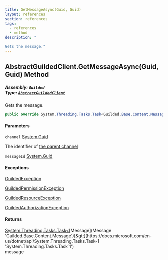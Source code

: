 ```yaml
---
title: GetMessageAsync(Guid, Guid)
layout: references
section: references
tags:
  - references
  - method
description: "

Gets the message."
---
```


## AbstractGuildedClient.GetMessageAsync(Guid, Guid) Method
##### **Assembly:** `Guilded`<br/>**Type:** [`AbstractGuildedClient`](AbstractGuildedClient 'Guilded.AbstractGuildedClient')

Gets the message.

```csharp
public override System.Threading.Tasks.Task<Guilded.Base.Content.Message> GetMessageAsync(Guid channel, Guid messageId);
```
#### Parameters

<a name='Guilded.AbstractGuildedClient.GetMessageAsync(Guid,Guid).channel'></a>

`channel` [System.Guid](https://docs.microsoft.com/en-us/dotnet/api/System.Guid 'System.Guid')

The identifier of [the parent channel](ServerChannel 'Guilded.Base.Servers.ServerChannel')

<a name='Guilded.AbstractGuildedClient.GetMessageAsync(Guid,Guid).messageId'></a>

`messageId` [System.Guid](https://docs.microsoft.com/en-us/dotnet/api/System.Guid 'System.Guid')

#### Exceptions

[GuildedException](GuildedException 'Guilded.Base.GuildedException')

[GuildedPermissionException](GuildedPermissionException 'Guilded.Base.GuildedPermissionException')

[GuildedResourceException](GuildedResourceException 'Guilded.Base.GuildedResourceException')

[GuildedAuthorizationException](GuildedAuthorizationException 'Guilded.Base.GuildedAuthorizationException')

#### Returns
[System.Threading.Tasks.Task&lt;](https://docs.microsoft.com/en-us/dotnet/api/System.Threading.Tasks.Task-1 'System.Threading.Tasks.Task`1')[Message](Message 'Guilded.Base.Content.Message')[&gt;](https://docs.microsoft.com/en-us/dotnet/api/System.Threading.Tasks.Task-1 'System.Threading.Tasks.Task`1')  
message